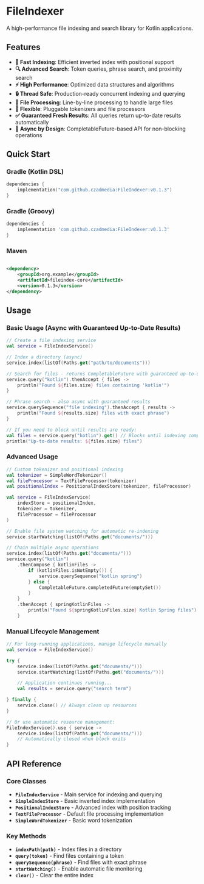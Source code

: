# FileIndexer

A high-performance file indexing and search library for Kotlin applications.

## Features

- **🚀 Fast Indexing**: Efficient inverted index with positional support
- **🔍 Advanced Search**: Token queries, phrase search, and proximity search
- **⚡ High Performance**: Optimized data structures and algorithms
- **🔒 Thread Safe**: Production-ready concurrent indexing and querying
- **📁 File Processing**: Line-by-line processing to handle large files
- **🎯 Flexible**: Pluggable tokenizers and file processors
- **✅ Guaranteed Fresh Results**: All queries return up-to-date results automatically
- **🔄 Async by Design**: CompletableFuture-based API for non-blocking operations

## Quick Start

### Gradle (Kotlin DSL)

```kotlin
dependencies {
    implementation("com.github.czadmedia:FileIndexer:v0.1.3")
}
```

### Gradle (Groovy)

```groovy
dependencies {
    implementation 'com.github.czadmedia:FileIndexer:v0.1.3'
}
```

### Maven

```xml

<dependency>
    <groupId>org.example</groupId>
    <artifactId>fileindex-core</artifactId>
    <version>0.1.3</version>
</dependency>
```

## Usage

### Basic Usage (Async with Guaranteed Up-to-Date Results)

```kotlin
// Create a file indexing service
val service = FileIndexService()

// Index a directory (async)
service.index(listOf(Paths.get("path/to/documents")))

// Search for files - returns CompletableFuture with guaranteed up-to-date results
service.query("kotlin").thenAccept { files ->
    println("Found ${files.size} files containing 'kotlin'")
}

// Phrase search - also async with guaranteed results
service.querySequence("file indexing").thenAccept { results ->
    println("Found ${results.size} files with exact phrase")
}

// If you need to block until results are ready:
val files = service.query("kotlin").get() // Blocks until indexing completes
println("Up-to-date results: ${files.size} files")
```

### Advanced Usage

```kotlin
// Custom tokenizer and positional indexing
val tokenizer = SimpleWordTokenizer()
val fileProcessor = TextFileProcessor(tokenizer)
val positionalIndex = PositionalIndexStore(tokenizer, fileProcessor)

val service = FileIndexService(
    indexStore = positionalIndex,
    tokenizer = tokenizer,
    fileProcessor = fileProcessor
)

// Enable file system watching for automatic re-indexing
service.startWatching(listOf(Paths.get("documents/")))

// Chain multiple async operations
service.index(listOf(Paths.get("documents/")))
service.query("kotlin")
    .thenCompose { kotlinFiles ->
        if (kotlinFiles.isNotEmpty()) {
            service.querySequence("kotlin spring")
        } else {
            CompletableFuture.completedFuture(emptySet())
        }
    }
    .thenAccept { springKotlinFiles ->
        println("Found ${springKotlinFiles.size} Kotlin Spring files")
    }
```

### Manual Lifecycle Management

```kotlin
// For long-running applications, manage lifecycle manually
val service = FileIndexService()

try {
    service.index(listOf(Paths.get("documents/")))
    service.startWatching(listOf(Paths.get("documents/")))

    // Application continues running...
    val results = service.query("search term")

} finally {
    service.close() // Always clean up resources
}

// Or use automatic resource management:
FileIndexService().use { service ->
    service.index(listOf(Paths.get("documents/")))
    // Automatically closed when block exits
}
```

## API Reference

### Core Classes

- **`FileIndexService`** - Main service for indexing and querying
- **`SimpleIndexStore`** - Basic inverted index implementation
- **`PositionalIndexStore`** - Advanced index with position tracking
- **`TextFileProcessor`** - Default file processing implementation
- **`SimpleWordTokenizer`** - Basic word tokenization

### Key Methods

- **`indexPath(path)`** - Index files in a directory
- **`query(token)`** - Find files containing a token
- **`querySequence(phrase)`** - Find files with exact phrase
- **`startWatching()`** - Enable automatic file monitoring
- **`clear()`** - Clear the entire index
